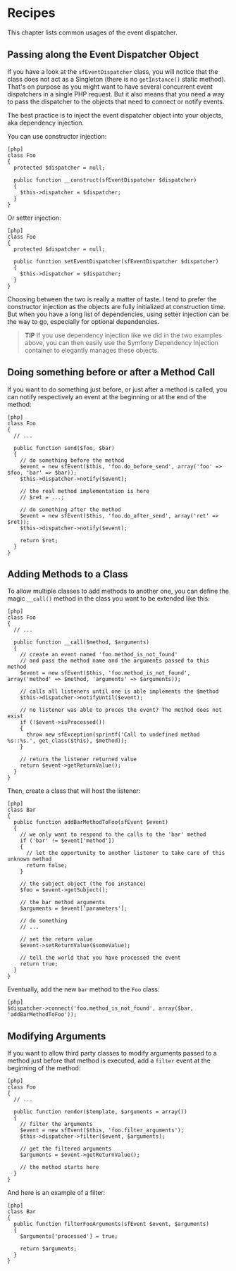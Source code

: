 Recipes
=======

This chapter lists common usages of the event dispatcher.

Passing along the Event Dispatcher Object
-----------------------------------------

If you have a look at the `sfEventDispatcher` class, you will notice
that the class does not act as a Singleton (there is no
`getInstance()` static method). That's on purpose as you might want
to have several concurrent event dispatchers in a single PHP
request. But it also means that you need a way to pass the
dispatcher to the objects that need to connect or notify events.

The best practice is to inject the event dispatcher object into your
objects, aka dependency injection.

You can use constructor injection:

    [php]
    class Foo
    {
      protected $dispatcher = null;

      public function __construct(sfEventDispatcher $dispatcher)
      {
        $this->dispatcher = $dispatcher;
      }
    }

Or setter injection:

    [php]
    class Foo
    {
      protected $dispatcher = null;

      public function setEventDispatcher(sfEventDispatcher $dispatcher)
      {
        $this->dispatcher = $dispatcher;
      }
    }

Choosing between the two is really a matter of taste. I tend to
prefer the constructor injection as the objects are fully
initialized at construction time. But when you have a long list of
dependencies, using setter injection can be the way to go,
especially for optional dependencies.

>**TIP**
>If you use dependency injection like we did in the two examples above,
>you can then easily use the Symfony Dependency Injection container to
>elegantly manages these objects.

Doing something before or after a Method Call
---------------------------------------------

If you want to do something just before, or just after a method is
called, you can notify respectively an event at the beginning or at
the end of the method:

    [php]
    class Foo
    {
      // ...

      public function send($foo, $bar)
      {
        // do something before the method
        $event = new sfEvent($this, 'foo.do_before_send', array('foo' => $foo, 'bar' => $bar));
        $this->dispatcher->notify($event);

        // the real method implementation is here
        // $ret = ...;

        // do something after the method
        $event = new sfEvent($this, 'foo.do_after_send', array('ret' => $ret));
        $this->dispatcher->notify($event);

        return $ret;
      }
    }

Adding Methods to a Class
-------------------------

To allow multiple classes to add methods to another one, you can
define the magic `__call()` method in the class you want to be
extended like this:

    [php]
    class Foo
    {
      // ...

      public function __call($method, $arguments)
      {
        // create an event named 'foo.method_is_not_found'
        // and pass the method name and the arguments passed to this method
        $event = new sfEvent($this, 'foo.method_is_not_found', array('method' => $method, 'arguments' => $arguments));

        // calls all listeners until one is able implements the $method
        $this->dispatcher->notifyUntil($event);

        // no listener was able to proces the event? The method does not exist
        if (!$event->isProcessed())
        {
          throw new sfException(sprintf('Call to undefined method %s::%s.', get_class($this), $method));
        }

        // return the listener returned value
        return $event->getReturnValue();
      }
    }

Then, create a class that will host the listener:

    [php]
    class Bar
    {
      public function addBarMethodToFoo(sfEvent $event)
      {
        // we only want to respond to the calls to the 'bar' method
        if ('bar' != $event['method'])
        {
          // let the opportunity to another listener to take care of this unknown method
          return false;
        }

        // the subject object (the foo instance)
        $foo = $event->getSubject();

        // the bar method arguments
        $arguments = $event['parameters'];

        // do something
        // ...

        // set the return value
        $event->setReturnValue($someValue);

        // tell the world that you have processed the event
        return true;
      }
    }

Eventually, add the new `bar` method to the `Foo` class:

    [php]
    $dispatcher->connect('foo.method_is_not_found', array($bar, 'addBarMethodToFoo'));


Modifying Arguments
-------------------

If you want to allow third party classes to modify arguments passed
to a method just before that method is executed, add a `filter`
event at the beginning of the method:

    [php]
    class Foo
    {
      // ...

      public function render($template, $arguments = array())
      {
        // filter the arguments
        $event = new sfEvent($this, 'foo.filter_arguments');
        $this->dispatcher->filter($event, $arguments);

        // get the filtered arguments
        $arguments = $event->getReturnValue();

        // the method starts here
      }
    }

And here is an example of a filter:

    [php]
    class Bar
    {
      public function filterFooArguments(sfEvent $event, $arguments)
      {
        $arguments['processed'] = true;

        return $arguments;
      }
    }
